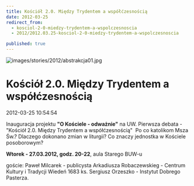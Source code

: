 ```yaml
---
title: Kościół 2.0. Między Trydentem a współćzesnością
date: 2012-03-25
redirect_from: 
  - kosciol-2-0-miedzy-trydentem-a-wspolczesnoscia
  - 2012/2012.03.25-kosciol-2-0-miedzy-trydentem-a-wspolczesnoscia

published: true
---
```



![images/stories/2012/abstrakcja01.jpg](images/stories/2012/abstrakcja01.jpg)

# Kościół 2.0. Między Trydentem a współćzesnością

<time>2012-03-25 10:54:54</time>



Inauguracja projektu **"O Kościele - odważnie"** na UW.
Pierwsza debata - "Kościół 2.0. Między Trydentem a współćzesnością"&nbsp;
Po co katolikom Msza Św.? 
Dlaczego dokonano zmian w liturgii? 
Co znaczy jednostka w Kościele posoborowym?

 **Wtorek - 27.03.2012, godz. 20-22**, aula Starego BUW-u

 goście:
 Paweł Milcarek - publicysta
 Arkadiusza Robaczewskieg - Centrum Kultury i Tradycji Wiedeń 1683
 ks. Sergiusz Orzeszko - Instytut Dobrego Pasterza.


<!--CONTENT FROM OLD SERVER (jos before 2013): 

Inauguracja projektu **"O Kościele - odważnie"** na UW.
Pierwsza debata - "Kościół 2.0. Między Trydentem a współćzesnością"&nbsp;
Po co katolikom Msza Św.? 
Dlaczego dokonano zmian w liturgii? 
Co znaczy jednostka w Kościele posoborowym?

 **Wtorek - 27.03.2012, godz. 20-22**, aula Starego BUW-u

 goście:
 Paweł Milcarek - publicysta
 Arkadiusza Robaczewskieg - Centrum Kultury i Tradycji Wiedeń 1683
 ks. Sergiusz Orzeszko - Instytut Dobrego Pasterza.

-->

<!--{{json:{"created_date":"2012-03-25 10:54:54","publish_down":"0000-00-00 00:00:00","id":"1083"}}}-->